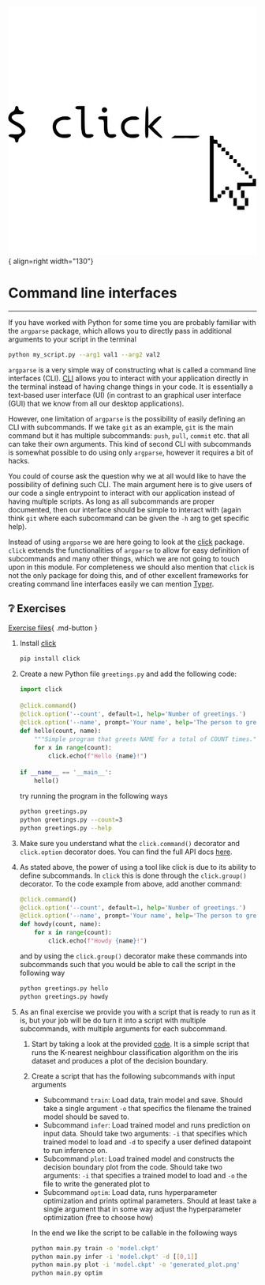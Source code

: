 ![Logo](../figures/icons/click.png){ align=right width="130"}

# Command line interfaces

---

If you have worked with Python for some time you are probably familiar with the `argparse` package, which allows you
to directly pass in additional arguments to your script in the terminal

```bash
python my_script.py --arg1 val1 --arg2 val2
```

`argparse` is a very simple way of constructing what is called a command line interfaces (CLI).
[CLI](https://en.wikipedia.org/wiki/Command-line_interface) allows you to interact with your application directly in
the terminal instead of having change things in your code. It is essentially a text-based user interface (UI) (in
contrast to an graphical user interface (GUI) that we know from all our desktop applications).

However, one limitation of `argparse` is the possibility of easily defining an CLI with subcommands. If we take `git`
as an example, `git` is the main command but it has multiple subcommands: `push`, `pull`, `commit` etc. that all can
take their own arguments. This kind of second CLI with subcommands is somewhat possible to do using only `argparse`,
however it requires a bit of hacks.

You could of course ask the question why we at all would like to have the possibility of defining such CLI. The main
argument here is to give users of our code a single entrypoint to interact with our application instead of having
multiple scripts. As long as all subcommands are proper documented, then our interface should be simple to interact
with (again think `git` where each subcommand can be given the `-h` arg to get specific help).

Instead of using `argparse` we are here going to look at the [click](https://click.palletsprojects.com/en/8.1.x/)
package. `click` extends the functionalities of `argparse` to allow for easy definition of subcommands and many other
things, which we are not going to touch upon in this module. For completeness we should also mention that `click` is not
the only package for doing this, and of other excellent frameworks for creating command line interfaces easily we can
mention [Typer](https://typer.tiangolo.com/).

## ❔ Exercises

[Exercise files](https://github.com/SkafteNicki/dtu_mlops/tree/main/s10_extra/exercise_files){ .md-button }

1. Install [click](https://click.palletsprojects.com/en/8.1.x/)

    ```bash
    pip install click
    ```

2. Create a new Python  file `greetings.py` and add the following code:

    ```python
    import click

    @click.command()
    @click.option('--count', default=1, help='Number of greetings.')
    @click.option('--name', prompt='Your name', help='The person to greet.')
    def hello(count, name):
        """Simple program that greets NAME for a total of COUNT times."""
        for x in range(count):
            click.echo(f"Hello {name}!")

    if __name__ == '__main__':
        hello()
    ```

    try running the program in the following ways

    ```bash
    python greetings.py
    python greetings.py --count=3
    python greetings.py --help
    ```

3. Make sure you understand what the `click.command()` decorator and `click.option` decorator does. You can find
    the full API docs [here](https://click.palletsprojects.com/en/8.1.x/api/).

4. As stated above, the power of using a tool like click is due to its ability to define subcommands. In `click` this
    is done through the `click.group()` decorator. To the code example from above, add another command:

    ```python
    @click.command()
    @click.option('--count', default=1, help='Number of greetings.')
    @click.option('--name', prompt='Your name', help='The person to greet.')
    def howdy(count, name):
        for x in range(count):
            click.echo(f"Howdy {name}!")
    ```

    and by using the `click.group()` decorator make these commands into subcommands such that you would be able to
    call the script in the following way

    ```bash
    python greetings.py hello
    python greetings.py howdy
    ```

5. As an final exercise we provide you with a script that is ready to run as it is, but your job will be do turn it
    into a script with multiple subcommands, with multiple arguments for each subcommand.

    1. Start by taking a look at the provided
        [code](https://github.com/SkafteNicki/dtu_mlops/tree/main/s10_extra/exercise_files/knn_iris.py). It is a simple
        script that runs the K-nearest neighbour classification algorithm on the iris dataset and produces a plot of
        the decision boundary.

    2. Create a script that has the following subcommands with input arguments
        * Subcommand `train`: Load data, train model and save. Should take a single argument `-o` that specifics
            the filename the trained model should be saved to.
        * Subcommand `infer`: Load trained model and runs prediction on input data. Should take two arguments: `-i` that
            specifies which trained model to load and `-d` to specify a user defined datapoint to run inference on.
        * Subcommand `plot`: Load trained model and constructs the decision boundary plot from the code. Should take two
            arguments: `-i` that specifies a trained model to load and `-o` the file to write the generated plot to
        * Subcommand `optim`: Load data, runs hyperparameter optimization and prints optimal parameters. Should at least
            take a single argument that in some way adjust the hyperparameter optimization (free to choose how)

        In the end we like the script to be callable in the following ways

        ```bash
        python main.py train -o 'model.ckpt'
        python main.py infer -i 'model.ckpt' -d [[0,1]]
        python main.py plot -i 'model.ckpt' -o 'generated_plot.png'
        python main.py optim
        ```
